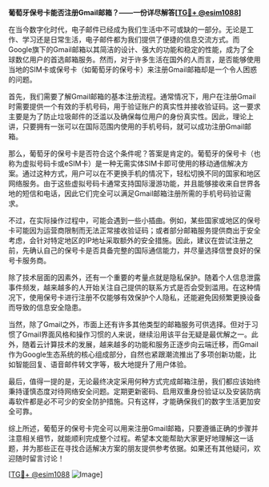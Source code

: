 **葡萄牙保号卡能否注册Gmail邮箱？——一份详尽解答[[TG💪+ @esim1088](https://t.me/s/esim1088)]**

在当今数字化时代，电子邮件已经成为我们生活中不可或缺的一部分。无论是工作、学习还是日常生活，电子邮件都为我们提供了便捷的信息交流方式。而Google旗下的Gmail邮箱以其简洁的设计、强大的功能和稳定的性能，成为了全球数亿用户的首选邮箱服务。然而，对于许多生活在国外的人而言，是否能够使用当地的SIM卡或保号卡（如葡萄牙的保号卡）来注册Gmail邮箱却是一个令人困惑的问题。

首先，我们需要了解Gmail邮箱的基本注册流程。通常情况下，用户在注册Gmail时需要提供一个有效的手机号码，用于验证账户的真实性并接收验证码。这一要求主要是为了防止垃圾邮件的泛滥以及确保每位用户的身份真实性。因此，理论上讲，只要拥有一张可以在国际范围内使用的手机号码，就可以成功注册Gmail邮箱。

那么，葡萄牙的保号卡是否符合这个条件呢？答案是肯定的。葡萄牙的保号卡（也称为虚拟号码卡或eSIM卡）是一种无需实体SIM卡即可使用的移动通信解决方案。通过这种方式，用户可以在不更换手机的情况下，轻松切换不同的国家和地区网络服务。由于这些虚拟号码卡通常支持国际漫游功能，并且能够接收来自世界各地的短信和电话，因此它们完全可以满足Gmail邮箱注册所需的手机号码验证需求。

不过，在实际操作过程中，可能会遇到一些小插曲。例如，某些国家或地区的保号卡可能因为运营商限制而无法正常接收验证码；或者部分邮箱服务提供商出于安全考虑，会针对特定地区的IP地址采取额外的安全措施。因此，建议在尝试注册之前，先确认自己的保号卡是否具备完整的国际通信能力，并尽量选择信誉良好的保号卡服务商。

除了技术层面的因素外，还有一个重要的考量点就是隐私保护。随着个人信息泄露事件频发，越来越多的人开始关注自己提供的联系方式是否会受到滥用。在这种情况下，使用保号卡进行注册不仅能够有效保护个人隐私，还能避免因频繁更换设备而导致的信息安全隐患。

当然，除了Gmail之外，市面上还有许多其他类型的邮箱服务可供选择。但对于习惯了Gmail界面风格和操作习惯的人来说，继续沿用该平台无疑是最优解之一。此外，随着云计算技术的发展，越来越多的功能和服务正逐步向云端迁移，而Gmail作为Google生态系统的核心组成部分，自然也紧跟潮流推出了多项创新功能，比如智能回复、语音邮件转文字等，极大地提升了用户体验。

最后，值得一提的是，无论最终决定采用何种方式完成邮箱注册，我们都应该始终秉持谨慎态度对待网络安全问题。定期更新密码、启用双重身份验证以及安装防病毒软件都是必不可少的安全防护措施。只有这样，才能确保我们的数字生活更加安全可靠。

综上所述，葡萄牙的保号卡完全可以用来注册Gmail邮箱，只要遵循正确的步骤并注意相关细节，就能顺利完成整个过程。希望本文能帮助大家更好地理解这一话题，并为那些正在寻找合适解决方案的朋友提供参考依据。如果还有其他疑问，欢迎随时留言讨论！

[[TG💪+ @esim1088](https://t.me/s/esim1088) ![Image](https://i.postimg.cc/4NQfJmqS/Snipaste-2025-05-13-00-14-12.png)]
